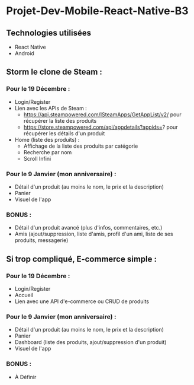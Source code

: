 # Projet-Dev-Mobile-React-Native-B3

## Technologies utilisées
- React Native
- Android

## Storm le clone de Steam :
### Pour le 19 Décembre :
- Login/Register
- Lien avec les APIs de Steam : 
    - https://api.steampowered.com/ISteamApps/GetAppList/v2/ pour récupérer la liste des produits
    - https://store.steampowered.com/api/appdetails?appids=? pour récupérer les détails d'un produit
- Home (liste des produits) :
    - Affichage de la liste des produits par catégorie
    - Recherche par nom
    - Scroll Infini

### Pour le 9 Janvier (mon anniversaire) :
- Détail d'un produit (au moins le nom, le prix et la description)
- Panier
- Visuel de l'app

### BONUS :
- Détail d'un produit avancé (plus d'infos, commentaires, etc.)
- Amis (ajout/suppression, liste d'amis, profil d'un ami, liste de ses produits, messagerie)

## Si trop compliqué, E-commerce simple :

### Pour le 19 Décembre :
- Login/Register
- Accueil
- Lien avec une API d'e-commerce ou CRUD de produits

### Pour le 9 Janvier (mon anniversaire) :
- Détail d'un produit (au moins le nom, le prix et la description)
- Panier
- Dashboard (liste des produits, ajout/suppression d'un produit)
- Visuel de l'app
### BONUS :
- À Définir 